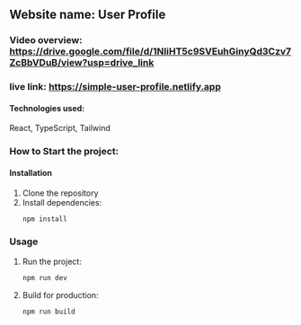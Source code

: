 ## Website name: User Profile
### Video overview: https://drive.google.com/file/d/1NIiHT5c9SVEuhGinyQd3Czv7ZcBbVDuB/view?usp=drive_link
### live link: https://simple-user-profile.netlify.app

#### Technologies used:
React, TypeScript, Tailwind

### How to Start the project:
#### Installation
1. Clone the repository
2. Install dependencies:
    ```sh
   npm install
    ```
### Usage
1. Run the project:
    ```sh
    npm run dev
    ```
2. Build for production:
    ```sh
    npm run build
    ```

